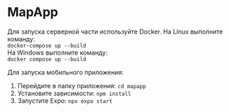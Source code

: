 # MapApp
Для запуска серверной части используйте Docker.
На Linux выполните команду:  
`docker-compose up --build`  
На Windows выполните команду:  
`docker compose up --build`  

Для запуска мобильного приложения:  
1. Перейдите в папку приложения: `cd mapapp`  
2. Установите зависимости: `npm install`  
3. Запустите Expo: `npx expo start`
